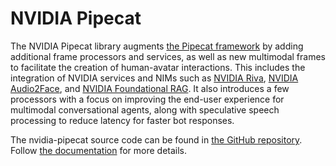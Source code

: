 # NVIDIA Pipecat

The NVIDIA Pipecat library augments [the Pipecat framework](https://github.com/pipecat-ai/pipecat) by adding additional frame processors and services, as well as new multimodal frames to facilitate the creation of human-avatar interactions. This includes the integration of NVIDIA services and NIMs such as [NVIDIA Riva](https://docs.nvidia.com/deeplearning/riva/user-guide/docs/index.html), [NVIDIA Audio2Face](https://build.nvidia.com/nvidia/audio2face-3d), and [NVIDIA Foundational RAG](https://build.nvidia.com/nvidia/build-an-enterprise-rag-pipeline). It also introduces a few processors with a focus on improving the end-user experience for multimodal conversational agents, along with speculative speech processing to reduce latency for faster bot responses. 

The nvidia-pipecat source code can be found in [the GitHub repository](https://github.com/NVIDIA/ace-controller). Follow [the documentation](https://docs.nvidia.com/ace/ace-controller-microservice/latest/index.html) for more details.